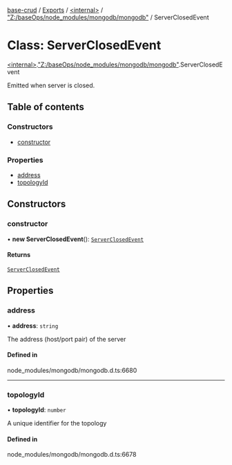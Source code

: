 [base-crud](../README.md) / [Exports](../modules.md) / [\<internal\>](../modules/internal_.md) / ["Z:/baseOps/node\_modules/mongodb/mongodb"](../modules/internal_._Z__baseOps_node_modules_mongodb_mongodb_.md) / ServerClosedEvent

# Class: ServerClosedEvent

[\<internal\>](../modules/internal_.md).["Z:/baseOps/node\_modules/mongodb/mongodb"](../modules/internal_._Z__baseOps_node_modules_mongodb_mongodb_.md).ServerClosedEvent

Emitted when server is closed.

## Table of contents

### Constructors

- [constructor](internal_._Z__baseOps_node_modules_mongodb_mongodb_.ServerClosedEvent.md#constructor)

### Properties

- [address](internal_._Z__baseOps_node_modules_mongodb_mongodb_.ServerClosedEvent.md#address)
- [topologyId](internal_._Z__baseOps_node_modules_mongodb_mongodb_.ServerClosedEvent.md#topologyid)

## Constructors

### constructor

• **new ServerClosedEvent**(): [`ServerClosedEvent`](internal_._Z__baseOps_node_modules_mongodb_mongodb_.ServerClosedEvent.md)

#### Returns

[`ServerClosedEvent`](internal_._Z__baseOps_node_modules_mongodb_mongodb_.ServerClosedEvent.md)

## Properties

### address

• **address**: `string`

The address (host/port pair) of the server

#### Defined in

node_modules/mongodb/mongodb.d.ts:6680

___

### topologyId

• **topologyId**: `number`

A unique identifier for the topology

#### Defined in

node_modules/mongodb/mongodb.d.ts:6678
